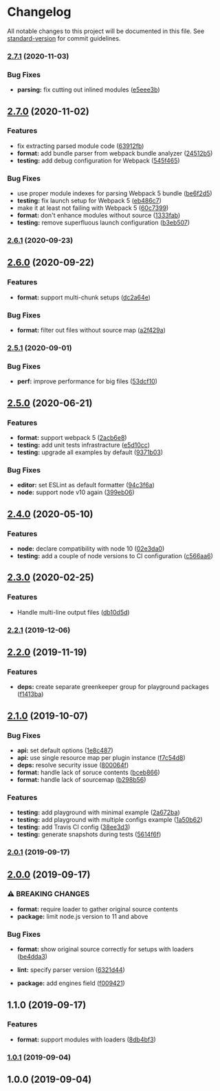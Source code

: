 # Changelog

All notable changes to this project will be documented in this file. See [standard-version](https://github.com/conventional-changelog/standard-version) for commit guidelines.

### [2.7.1](https://github.com/erykpiast/webpack-enhanced-stats-plugin/compare/v2.7.0...v2.7.1) (2020-11-03)


### Bug Fixes

* **parsing:** fix cutting out inlined modules ([e5eee3b](https://github.com/erykpiast/webpack-enhanced-stats-plugin/commit/e5eee3b3298ae0fe527f537bc7bfee0197f025d7))

## [2.7.0](https://github.com/erykpiast/webpack-enhanced-stats-plugin/compare/v2.6.1...v2.7.0) (2020-11-02)


### Features

* fix extracting parsed module code ([63912fb](https://github.com/erykpiast/webpack-enhanced-stats-plugin/commit/63912fb953bd90cf2374ba6c80df8af226e44ced))
* **format:** add bundle parser from webpack bundle analyzer ([24512b5](https://github.com/erykpiast/webpack-enhanced-stats-plugin/commit/24512b57a21076fa76d94dea687241619b6cdb4a))
* **testing:** add debug configuration for Webpack ([545f465](https://github.com/erykpiast/webpack-enhanced-stats-plugin/commit/545f46534d818cfd59375c2b6a32900f38b59b3f))


### Bug Fixes

* use proper module indexes for parsing Webpack 5 bundle ([be6f2d5](https://github.com/erykpiast/webpack-enhanced-stats-plugin/commit/be6f2d5bb812c5c0fe2d10f8b24b3cf85e5746f8))
* **testing:** fix launch setup for Webpack 5 ([eb486c7](https://github.com/erykpiast/webpack-enhanced-stats-plugin/commit/eb486c7fd9536675c61de5bd4fa1a68fffe6d3a9))
* make it at least not failing with Webpack 5 ([60c7399](https://github.com/erykpiast/webpack-enhanced-stats-plugin/commit/60c7399a4011d8b23b42c471fae3a771ca599407))
* **format:** don't enhance modules without source ([1333fab](https://github.com/erykpiast/webpack-enhanced-stats-plugin/commit/1333fab815c13a5c2f28ba1e2627d29a1e0732d7))
* **testing:** remove superfluous launch configuration ([b3eb507](https://github.com/erykpiast/webpack-enhanced-stats-plugin/commit/b3eb507e7f12a6d780d965b4f8d688939bbe966e))

### [2.6.1](https://github.com/erykpiast/webpack-enhanced-stats-plugin/compare/v2.6.0...v2.6.1) (2020-09-23)

## [2.6.0](https://github.com/erykpiast/webpack-enhanced-stats-plugin/compare/v2.5.1...v2.6.0) (2020-09-22)


### Features

* **format:** support multi-chunk setups ([dc2a64e](https://github.com/erykpiast/webpack-enhanced-stats-plugin/commit/dc2a64ef127458d56e13b2fae754c2a6c7d0f546))


### Bug Fixes

* **format:** filter out files without source map ([a2f429a](https://github.com/erykpiast/webpack-enhanced-stats-plugin/commit/a2f429a2fc9199ec6005930719c42a16c041076c))

### [2.5.1](https://github.com/erykpiast/webpack-enhanced-stats-plugin/compare/v2.5.0...v2.5.1) (2020-09-01)


### Bug Fixes

* **perf:** improve performance for big files ([53dcf10](https://github.com/erykpiast/webpack-enhanced-stats-plugin/commit/53dcf10ba1bd475d59766ae1d27242586cbe4349))

## [2.5.0](https://github.com/erykpiast/webpack-enhanced-stats-plugin/compare/v2.4.0...v2.5.0) (2020-06-21)


### Features

* **format:** support webpack 5 ([2acb6e8](https://github.com/erykpiast/webpack-enhanced-stats-plugin/commit/2acb6e8160312b4f684353d8708a3734569dec4f))
* **testing:** add unit tests infrastracture ([e5d10cc](https://github.com/erykpiast/webpack-enhanced-stats-plugin/commit/e5d10ccb580010e3ae7f5eec416ee952e1c884d5))
* **testing:** upgrade all examples by default ([9371b03](https://github.com/erykpiast/webpack-enhanced-stats-plugin/commit/9371b034c27baee5ddfcecf86d23c5c0d64ea4e2))


### Bug Fixes

* **editor:** set ESLint as default formatter ([94c3f6a](https://github.com/erykpiast/webpack-enhanced-stats-plugin/commit/94c3f6abbf392c357f093fe724b1e155d2701480))
* **node:** support node v10 again ([399eb06](https://github.com/erykpiast/webpack-enhanced-stats-plugin/commit/399eb069a82ae3bfe644e992b1057ce2a8a7445e))

## [2.4.0](https://github.com/erykpiast/webpack-enhanced-stats-plugin/compare/v2.3.0...v2.4.0) (2020-05-10)


### Features

* **node:** declare compatibility with node 10 ([02e3da0](https://github.com/erykpiast/webpack-enhanced-stats-plugin/commit/02e3da076f4ae1ebb07fc85c73575b3613881ee8))
* **testing:** add a couple of node versions to CI configuration ([c566aa6](https://github.com/erykpiast/webpack-enhanced-stats-plugin/commit/c566aa656d3ca07008ebefdf51135b63e8884341))

## [2.3.0](https://github.com/erykpiast/webpack-enhanced-stats-plugin/compare/v2.2.1...v2.3.0) (2020-02-25)


### Features

* Handle multi-line output files ([db10d5d](https://github.com/erykpiast/webpack-enhanced-stats-plugin/commit/db10d5d0934cb395b8db94a8f71643cfd2e89b07))

### [2.2.1](https://github.com/erykpiast/webpack-enhanced-stats-plugin/compare/v2.2.0...v2.2.1) (2019-12-06)

## [2.2.0](https://github.com/erykpiast/webpack-enhanced-stats-plugin/compare/v2.1.0...v2.2.0) (2019-11-19)


### Features

* **deps:** create separate greenkeeper group for playground packages ([f1413ba](https://github.com/erykpiast/webpack-enhanced-stats-plugin/commit/f1413ba))

## [2.1.0](https://github.com/erykpiast/webpack-enhanced-stats-plugin/compare/v2.0.1...v2.1.0) (2019-10-07)


### Bug Fixes

* **api:** set default options ([1e8c487](https://github.com/erykpiast/webpack-enhanced-stats-plugin/commit/1e8c487))
* **api:** use single resource map per plugin instance ([f7c54d8](https://github.com/erykpiast/webpack-enhanced-stats-plugin/commit/f7c54d8))
* **deps:** resolve security issue ([800064f](https://github.com/erykpiast/webpack-enhanced-stats-plugin/commit/800064f))
* **format:** handle lack of soruce contents ([bceb866](https://github.com/erykpiast/webpack-enhanced-stats-plugin/commit/bceb866))
* **format:** handle lack of sourcemap ([b298b56](https://github.com/erykpiast/webpack-enhanced-stats-plugin/commit/b298b56))


### Features

* **testing:** add playground with minimal example ([2a672ba](https://github.com/erykpiast/webpack-enhanced-stats-plugin/commit/2a672ba))
* **testing:** add playground with multiple configs example ([1a50b62](https://github.com/erykpiast/webpack-enhanced-stats-plugin/commit/1a50b62))
* **testing:** add Travis CI config ([38ee3d3](https://github.com/erykpiast/webpack-enhanced-stats-plugin/commit/38ee3d3))
* **testing:** generate snapshots during tests ([5614f6f](https://github.com/erykpiast/webpack-enhanced-stats-plugin/commit/5614f6f))

### [2.0.1](https://github.com/erykpiast/webpack-enhanced-stats-plugin/compare/v2.0.0...v2.0.1) (2019-09-17)

## [2.0.0](https://github.com/erykpiast/webpack-enhanced-stats-plugin/compare/v1.1.0...v2.0.0) (2019-09-17)


### ⚠ BREAKING CHANGES

* **format:** require loader to gather original source contents
* **package:** limit node.js version to 11 and above

### Bug Fixes

* **format:** show original source correctly for setups with loaders ([be4dda3](https://github.com/erykpiast/webpack-enhanced-stats-plugin/commit/be4dda3))
* **lint:** specify parser version ([6321d44](https://github.com/erykpiast/webpack-enhanced-stats-plugin/commit/6321d44))


* **package:** add engines field ([f009421](https://github.com/erykpiast/webpack-enhanced-stats-plugin/commit/f009421))

## 1.1.0 (2019-09-17)


### Features

* **format:** support modules with loaders ([8db4bf3](https://github.com/erykpiast/webpack-enhanced-stats-plugin/commit/8db4bf3))

### [1.0.1](https://github.com/erykpiast/webpack-enhanced-stats-plugin/compare/v1.0.0...v1.0.1) (2019-09-04)

## 1.0.0 (2019-09-04)

